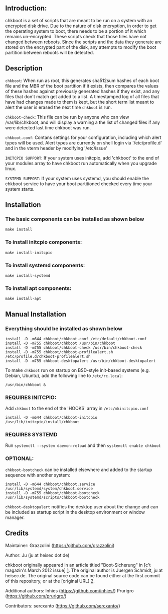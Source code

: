 Introduction:
-------------

chkboot is a set of scripts that are meant to be run on a system with an
encrypted disk drive. Due to the nature of disk encryption, in order to get
the operating system to boot, there needs to be a portion of it which remains
un-encrypted. These scripts check that those files have not changed between
reboots. Since the scripts and the data they generate are stored on the
encrypted part of the disk, any attempts to modify the boot partition between
reboots will be detected.


Description
------------

`chkboot`: When run as root, this generates sha512sum hashes of each boot file
and the MBR of the boot partition if it exists, then compares the values of
these hashes against previously generated hashes if they exist, and any files
that don't match get added to a list. A timestamped log of all files that have
had changes made to them is kept, but the short term list meant to alert the
user is erased the next time `chkboot` is run.

`chkboot-check`: This file can be run by anyone who can view /var/lib/chkboot,
and will display a warning a the list of changed files if any were detected last
time chkboot was run.

`chkboot.conf`: Contans settings for your configuration, including which
alert types will be used. Alert types are currently on shell login via
'/etc/profile.d' and in the vterm header by modifying '/etc/issue'

`INITCPIO SUPPORT`: If your system uses initcpio, add 'chkboot' to the end of
your modules array to have chkboot run automatically when you upgrade linux.

`SYSTEMD SUPPORT`: If your system uses systemd, you should enable the chkboot
service to have your boot partitioned checked every time your system starts.

Installation
------------

### The basic components can be installed as shown below

```
make install
```

### To install initcpio components:

```
make install-initcpio
```

### To install systemd components:

```
make install-systemd
```

### To install apt components:

```
make install-apt
```

Manual Installation 
-------------------

### Everything should be installed as shown below

```
install -D -m644 chkboot/chkboot.conf /etc/default/chkboot.conf
install -D -m755 chkboot/chkboot /usr/bin/chkboot
install -D -m755 chkboot/chkboot-check /usr/bin/chkboot-check
install -D -m755 chkboot/chkboot-profilealert.sh /etc/profile.d/chkboot-profilealert.sh
install -D -m755 chkboot-desktopalert /usr/bin/chkboot-desktopalert
```

To make `chkboot` run on startup on BSD-style init-based systems (e.g. Debian,
Ubuntu), add the following line to `/etc/rc.local`:

```
/usr/bin/chkboot &
```

### REQUIRES INITCPIO: 

Add `chkboot` to the end of the 'HOOKS' array in `/etc/mkinitcpio.conf`

```
install -D -m644 chkboot/chkboot-initcpio /usr/lib/initcpio/install/chkboot
```

### REQUIRES SYSTEMD

Run `systemctl --system daemon-reload` and then `systemctl enable chkboot`

### OPTIONAL:

`chkboot-bootcheck` can be installed elsewhere and added to the startup sequence 
with another system:

```
install -D -m644 chkboot/chkboot.service /usr/lib/systemd/system/chkboot.service
install -D -m755 chkboot/chkboot-bootcheck /usr/lib/systemd/scripts/chkboot-bootcheck
```

``chkboot-desktopalert`` notifies the desktop user about the change and can be
included as startup script in the desktop environment or window manager.

Credits
-------

Maintainer: Grazzolini (https://github.com/grazzolini)

Author: Ju (ju at heisec dot de)

chkboot originally appeared in an article titled "Boot-Sicherung" in [c't
magazin's March 2012 issue] [1]. The original author is Juergen Schmidt, ju at
heisec.de. The original source code can be found either at the first commit of
this repository, or at the [original URL] [2].

[1]: http://www.heise.de/ct/inhalt/2012/03/146/
[2]: http://ftp.heise.de/pub/ct/listings/1203-146.zip

Additional authors:
Inhies (https://github.com/inhies/)
Prurigro (https://github.com/prurigro/)

Contributors:
sercxanto (https://github.com/sercxanto/)
